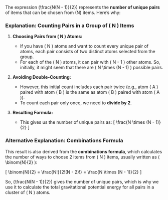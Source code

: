 The expression \(\frac{N(N - 1)}{2}\) represents the **number of unique pairs** of items that can be chosen from \(N\) items. Here’s why:

### Explanation: Counting Pairs in a Group of \( N \) Items

1. **Choosing Pairs from \( N \) Atoms:**
   - If you have \( N \) atoms and want to count every unique pair of atoms, each pair consists of two distinct atoms selected from the group.
   - For each of the \( N \) atoms, it can pair with \( N - 1 \) other atoms. So, initially, it might seem that there are \( N \times (N - 1) \) possible pairs.

2. **Avoiding Double-Counting:**
   - However, this initial count includes each pair twice (e.g., atom \( A \) paired with atom \( B \) is the same as atom \( B \) paired with atom \( A \)).
   - To count each pair only once, we need to **divide by 2**.

3. **Resulting Formula:**
   - This gives us the number of unique pairs as:
     \[
     \frac{N \times (N - 1)}{2}
     \]

### Alternative Explanation: Combinations Formula

This result is also derived from the **combinations formula**, which calculates the number of ways to choose 2 items from \( N \) items, usually written as \( \binom{N}{2} \):

\[
\binom{N}{2} = \frac{N!}{2!(N - 2)!} = \frac{N \times (N - 1)}{2}
\]

So, \(\frac{N(N - 1)}{2}\) gives the number of unique pairs, which is why we use it to calculate the total gravitational potential energy for all pairs in a cluster of \( N \) atoms.

